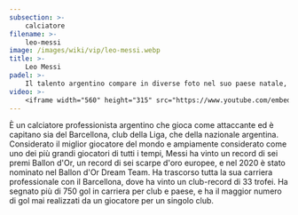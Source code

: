 ```yaml
---
subsection: >-
    calciatore
filename: >-
    leo-messi
image: /images/wiki/vip/leo-messi.webp
title: >-
    Leo Messi
padel: >-
    Il talento argentino compare in diverse foto nel suo paese natale, da dove proviene probabilmente la sua passione. inoltre è amico di giocatori di padel argentini come Sanyo Gutierrez, con il quale ha scabmiato la maglia e probabilmente gioca spesso con altri appassionati appartenenti all'insieme Barcellona.
video: >-
    <iframe width="560" height="315" src="https://www.youtube.com/embed/fKlNy8yYx4k" title="YouTube video player" frameborder="0" allow="accelerometer; autoplay; clipboard-write; encrypted-media; gyroscope; picture-in-picture" allowfullscreen></iframe>
---
```

È un calciatore professionista argentino che gioca come attaccante ed è capitano sia del Barcellona, club della Liga, che della nazionale argentina. Considerato il miglior giocatore del mondo e ampiamente considerato come uno dei più grandi giocatori di tutti i tempi, Messi ha vinto un record di sei premi Ballon d'Or, un record di sei scarpe d'oro europee, e nel 2020 è stato nominato nel Ballon d'Or Dream Team. Ha trascorso tutta la sua carriera professionale con il Barcellona, dove ha vinto un club-record di 33 trofei. Ha segnato più di 750 gol in carriera per club e paese, e ha il maggior numero di gol mai realizzati da un giocatore per un singolo club.